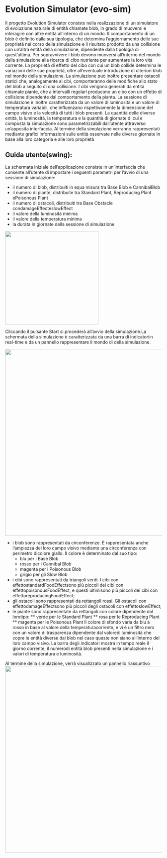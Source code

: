 # Evolution Simulator (evo-sim)

Il progetto Evolution Simulator consiste nella realizzazione di un simulatore di evoluzione naturale di entità chiamate blob, in grado di muoversi e interagire
con altre entità all’interno di un mondo. Il comportamento di un blob è definito dalla sua tipologia, che determina l’aggiornamento delle sue proprietà nel corso della simulazione e il risultato prodotto da una collisione con un’altra entità della simulazione, dipendente dalla tipologia di quest’ultima. Per sopravvivere i blob devono muoversi all’interno del mondo della simulazione alla ricerca di cibo nutriente per aumentare la loro vita corrente. La proprietà di effetto del cibo con cui un blob collide determina le variazioni delle sue proprietà, oltre all’eventuale introduzione di ulteriori blob nel mondo della simulazione. La simulazione può inoltre presentare ostacoli statici che, analogamente ai cibi, comporteranno delle modifiche allo stato del blob a seguito di una collisione. I cibi vengono generati da entità chiamate piante, che a intervalli regolari producono un cibo con un effetto di collisione dipendente dal comportamento della pianta. La sessione di simulazione è inoltre caratterizzata da un valore di luminosità e un valore di temperatura variabili, che influenzano rispettivamente la dimensione del campo visivo e la velocità di tutti i blob presenti. La quantità delle diverse entità, la luminosità, la temperatura e la quantità di giornate di cui è composta la simulazione sono parametrizzabili dall’utente attraverso un’apposita interfaccia. Al termine della simulazione verranno rappresentati mediante grafici informazioni sulle entità osservate nelle diverse giornate in base alla loro categoria e alle loro proprietà

## Guida utente(swing):
La  schermata  iniziale  dell’applicazione  consiste  in  un’interfaccia  che  consente  all’utente  di  impostare  i  seguenti  parametri  per  l’avvio  di  una  sessione  di simulazione:

* il  numero  di  blob,  distribuiti  in  equa  misura  tra  Base  Blob  e  CannibalBlob
* il numero di piante, distribuite tra Standard Plant, Reproducing Plant ePoisonous Plant
* il numero di ostacoli, distribuiti tra Base Obstacle condamageEffecteslowEffect
* il valore della luminosità minima
* il valore della temperatura minima
* la durata in giornate della sessione di simulazione

<img src="https://github.com/alessandro-oliva4/evo-sim/blob/develop/doc/report/img/InputInterface.png" width="300">

Cliccando il pulsante Start si procederà all’avvio della simulazione.La schermata della simulazione è caratterizzata da una barra di indicatoriin real-time e da un pannello rappresentare il mondo di della simulazione.

<img src="https://github.com/alessandro-oliva4/evo-sim/blob/develop/doc/report/img/SimulationInterface.png" width="600">

* i blob sono rappresentati da circonferenze. È rappresentata anche l’ampiezza del loro campo visivo mediante una circonferenza con perimetro dicolore giallo.  Il colore è determinato dal suo tipo:
  * blu per i Base Blob 
  * rosso per i Cannibal Blob 
  * magenta per i Poisonous Blob 
  * grigio per gli Slow Blob
* i cibi sono rappresentati da triangoli verdi. I cibi con effettostandardFoodEffectsono più piccoli dei cibi con effettopoisonousFoodEffect, e questi ultimisono più piccoli dei cibi con effettoreproducingFoodEffect;
* gli ostacoli sono rappresentati da rettangoli rossi.  Gli ostacoli con effettodamageEffectsono più piccoli degli ostacoli con effettoslowEffect;
* le piante sono rappresentate da rettangoli con colore dipendente dal lorotipo:
  ** verde per le Standard Plant
  ** rosa per le Reproducing Plant
  ** magenta per le Poisonous Plant
Il colore di sfondo varia da blu a rosso in base al valore della temperaturacorrente, e vi è un filtro nero con un valore di trasparenza dipendente dal valoredi  luminosità  che  copre  le  entità  diverse  dai  blob  nel  caso  queste  non  siano all’interno del loro campo visivo. La barra degli indicatori mostra in tempo reale il giorno corrente, il numerodi entità blob presenti nella simulazione e i valori di temperatura e luminosità.

Al termine della simulazione, verrà visualizzato un pannello riassuntivo
<img src="https://github.com/alessandro-oliva4/evo-sim/blob/develop/doc/report/img/ResultsInterface.png" width="600">
